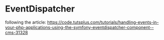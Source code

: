 # EventDispatcher
following the article: 
https://code.tutsplus.com/tutorials/handling-events-in-your-php-applications-using-the-symfony-eventdispatcher-component--cms-31328
